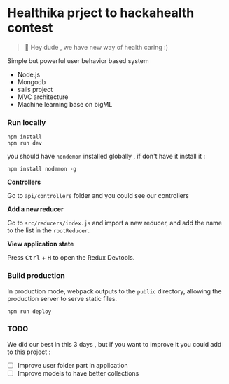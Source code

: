 # Healthika prject to hackahealth contest

> 🎉 Hey dude , we have new way of health caring :)

Simple but powerful user behavior based system

- Node.js
- Mongodb
- sails project
- MVC architecture
- Machine learning base on bigML 

### Run locally

```
npm install
npm run dev
```

you should have `nondemon` installed globally , if don't have it 
install it :
```$xslt
npm install nodemon -g
```

**Controllers**

Go to `api/controllers` folder and you could see our controllers

**Add a new reducer**

Go to `src/reducers/index.js` and import a new reducer, and add the name to the list in the `rootReducer`.

**View application state**

Press <kbd>Ctrl</kbd> + <kbd>H</kbd> to open the Redux Devtools.

### Build production

In production mode, webpack outputs to the `public` directory, allowing the production server to serve static files.

```
npm run deploy
```

### TODO

We did our best in this 3 days , but if you want to improve it
you could add to this project :

- [ ] Improve user folder part in application
- [ ] Improve models to have better collections

